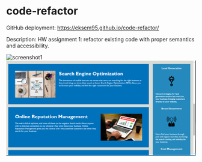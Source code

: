 # code-refactor

GitHub deployment: https://eksem95.github.io/code-refactor/

Description:
HW assignment 1: refactor existing code with proper semantics and accessibility. 

![screenshot1](github.com/eksem95/code-refactor/main/assets/images/screenshot.png)
![screenshot2](./assets/images/screenshot2.png)

